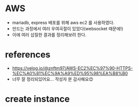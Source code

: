 # AWS
+ mariadb, express 배포를 위해 aws ec2 를 사용하였다.
+ 만드는 과정에서 여러 우여곡절이 있었다(websocket 때문에!)
+ 이에 여러 삽질한 결과를 정리해보려 한다.

# references
+ https://velog.io/@znftm97/AWS-EC2%EC%97%90-HTTPS-%EC%A0%81%EC%9A%A9%ED%95%98%EA%B8%B0
+ 너무 잘 정리되있어요... 작성자 분 감사해요😊


# create instance
